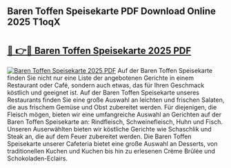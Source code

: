 ## Baren Toffen Speisekarte PDF Download Online 2025 T1oqX

# <h2><a href="http://gcdt69y.nevu.top/?p=Baren+Toffen+Speisekarte">🔗 👉🔴 Baren Toffen Speisekarte 2025 PDF</a></h2>

[![Baren Toffen Speisekarte 2025 PDF](https://i.imgur.com/dBaPXMq.png)](http://gcdt69y.nevu.top/?p=Baren+Toffen+Speisekarte)
Auf der Baren Toffen Speisekarte finden Sie nicht nur eine Liste der angebotenen Gerichte in einem Restaurant oder Café, sondern auch etwas, das für Ihren Geschmack köstlich und geeignet ist. Auf der Baren Toffen Speisekarte unseres Restaurants finden Sie eine große Auswahl an leichten und frischen Salaten, die aus frischem Gemüse und Obst zubereitet werden. Für diejenigen, die Fleisch mögen, bieten wir eine umfangreiche Auswahl an Gerichten auf der Baren Toffen Speisekarte an: Rindfleisch, Schweinefleisch, Huhn und Fisch. Unseren Auserwählten bieten wir köstliche Gerichte wie Schaschlik und Steak an, die auf dem Feuer zubereitet werden. Die Baren Toffen Speisekarte unserer Cafeteria bietet eine große Auswahl an Desserts, von traditionellen Kuchen und Kuchen bis hin zu erlesenen Crème Brûlée und Schokoladen-Eclairs.
